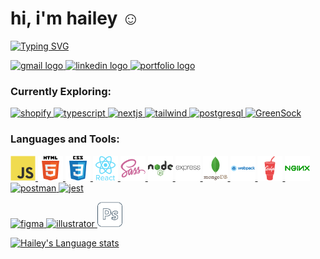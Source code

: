 <!--
**hlysllrs/hlysllrs** is a ✨ _special_ ✨ repository because its `README.md` (this file) appears on your GitHub profile.

Here are some ideas to get you started:

- 🔭 I’m currently working on ...
- 🌱 I’m currently learning ...
- 👯 I’m looking to collaborate on ...
- 🤔 I’m looking for help with ...
- 💬 Ask me about ...
- 📫 How to reach me: ...
- 😄 Pronouns: ...
- ⚡ Fun fact: ...
-->

<h1 align="left">hi, i'm hailey ☺️</h1>


<a href="https://git.io/typing-svg">
  <img src="https://readme-typing-svg.demolab.com?font=Fira+Code&weight=300&pause=2000&color=0060F8&width=435&lines=bringing+ideas+to+life+through+code" alt="Typing SVG" />
</a>
<p align="left">
  <a href="mailto:hello@haileysellars.com" target="_blank">
    <img src="https://img.shields.io/static/v1?message=Gmail&logo=gmail&label=&color=DB4437&logoColor=white&labelColor=&style=for-the-badge" height="35" alt="gmail logo"  /> 
  </a>   
  <a href="https://www.linkedin.com/in/hailey-sellars/" target="_blank">
    <img src="https://img.shields.io/static/v1?message=LinkedIn&logo=linkedin&label=&color=0077b5&logoColor=white&labelColor=&style=for-the-badge" height="35" alt="linkedin logo"  /> 
  </a>
  <a href="https://haileysellars.com/" target="_blank">
    <img src="https://img.shields.io/static/v1?message=Portfolio&logo=iconify&label=&color=008259&logoColor=white&labelColor=&style=for-the-badge" height="35" alt="portfolio logo"  /> 
  </a>
</p>



<h3 align="left">Currently Exploring:</h3> 
      <a href="https://shopify.dev/" target="_blank" rel="noreferrer"> 
        <img src="https://img.icons8.com/?size=100&id=uSHYbs6PJfMT&format=png&color=000000" alt="shopify" width="40" height="40"/> 
      </a>
      <a href="https://www.typescriptlang.org/" target="_blank" rel="noreferrer"> 
        <img src="https://cdn.jsdelivr.net/gh/devicons/devicon/icons/typescript/typescript-original.svg" alt="typescript" width="40" height="40"/> 
      </a>
<!--       <a href="https://redux.js.org/" target="_blank" rel="noreferrer"> 
        <img src="https://cdn.jsdelivr.net/gh/devicons/devicon/icons/redux/redux-original.svg" alt="redux" width="40" height="40"/> 
      </a> -->
      <a href="https://nextjs.org/" target="_blank" rel="noreferrer"> 
        <img src="https://cdn.worldvectorlogo.com/logos/nextjs-2.svg" alt="nextjs" width="40" height="40" /> 
      </a>
      <a href="https://tailwindcss.com/" target="_blank" rel="noreferrer"> 
        <img src="https://www.vectorlogo.zone/logos/tailwindcss/tailwindcss-icon.svg" alt="tailwind" width="40" height="40"/> 
      </a>
      <a href="https://www.postgresql.org/" target="_blank" rel="noreferrer"> 
        <img src="https://cdn.jsdelivr.net/gh/devicons/devicon/icons/postgresql/postgresql-original.svg" alt="postgresql" width="40" height="40"/> 
      </a>
      <a href="https://greensock.com/" target="_blank" rel="noreferrer"> 
        <img src="https://s3-us-west-2.amazonaws.com/s.cdpn.io/16327/logo.gif" alt="GreenSock" width="40" height="40"> 
      </a> 


<h3 align="left">Languages and Tools:</h3>
<p align="left"> 
  <a href="https://developer.mozilla.org/en-US/docs/Web/JavaScript" target="_blank" rel="noreferrer"> 
    <img src="https://raw.githubusercontent.com/devicons/devicon/master/icons/javascript/javascript-original.svg" alt="javascript" width="40" height="40"/> 
  </a>
  <a href="https://www.w3.org/html/" target="_blank" rel="noreferrer"> 
    <img src="https://raw.githubusercontent.com/devicons/devicon/master/icons/html5/html5-original-wordmark.svg" alt="html5" width="40" height="40"/> 
  </a>
  <a href="https://www.w3schools.com/css/" target="_blank" rel="noreferrer"> 
    <img src="https://raw.githubusercontent.com/devicons/devicon/master/icons/css3/css3-original-wordmark.svg" alt="css3" width="40" height="40"/> 
  </a>
  <a href="https://reactjs.org/" target="_blank" rel="noreferrer"> 
    <img src="https://raw.githubusercontent.com/devicons/devicon/master/icons/react/react-original-wordmark.svg" alt="react" width="40" height="40"/> 
  </a>
  <a href="https://sass-lang.com" target="_blank" rel="noreferrer"> 
    <img src="https://raw.githubusercontent.com/devicons/devicon/master/icons/sass/sass-original.svg" alt="sass" width="40" height="40"/> 
  </a>
  <a href="https://nodejs.org" target="_blank" rel="noreferrer"> 
    <img src="https://raw.githubusercontent.com/devicons/devicon/master/icons/nodejs/nodejs-original-wordmark.svg" alt="nodejs" width="40" height="40"/> 
  </a>
  <a href="https://expressjs.com" target="_blank" rel="noreferrer"> 
    <img src="https://raw.githubusercontent.com/devicons/devicon/master/icons/express/express-original-wordmark.svg" alt="express" width="40" height="40"/> 
  </a>
  <a href="https://www.mongodb.com/" target="_blank" rel="noreferrer"> 
    <img src="https://raw.githubusercontent.com/devicons/devicon/master/icons/mongodb/mongodb-original-wordmark.svg" alt="mongodb" width="40" height="40"/> 
  </a>
  <a href="https://webpack.js.org" target="_blank" rel="noreferrer"> 
    <img src="https://raw.githubusercontent.com/devicons/devicon/d00d0969292a6569d45b06d3f350f463a0107b0d/icons/webpack/webpack-original-wordmark.svg" alt="webpack" width="40" height="40"/> 
  </a>
  <a href="https://gulpjs.com" target="_blank" rel="noreferrer"> 
    <img src="https://raw.githubusercontent.com/devicons/devicon/master/icons/gulp/gulp-plain.svg" alt="gulp" width="40" height="40"/> 
  </a>
  <a href="https://www.nginx.com" target="_blank" rel="noreferrer"> 
    <img src="https://raw.githubusercontent.com/devicons/devicon/master/icons/nginx/nginx-original.svg" alt="nginx" width="40" height="40"/> 
  </a>
  <a href="https://postman.com" target="_blank" rel="noreferrer"> 
    <img src="https://www.vectorlogo.zone/logos/getpostman/getpostman-icon.svg" alt="postman" width="40" height="40"/> 
  </a>
  <a href="https://jestjs.io" target="_blank" rel="noreferrer"> 
    <img src="https://www.vectorlogo.zone/logos/jestjsio/jestjsio-icon.svg" alt="jest" width="40" height="40"/> 
  </a>
</p>
<p>
  <a href="https://www.figma.com/" target="_blank" rel="noreferrer"> 
    <img src="https://www.vectorlogo.zone/logos/figma/figma-icon.svg" alt="figma" width="40" height="40"/> 
  </a>
  <a href="https://www.adobe.com/in/products/illustrator.html" target="_blank" rel="noreferrer"> 
    <img src="https://www.vectorlogo.zone/logos/adobe_illustrator/adobe_illustrator-icon.svg" alt="illustrator" width="40" height="40"/> 
  </a>
  <a href="https://www.photoshop.com/en" target="_blank" rel="noreferrer"> 
    <img src="https://raw.githubusercontent.com/devicons/devicon/master/icons/photoshop/photoshop-line.svg" alt="photoshop" width="40" height="40"/> 
  </a>
</p>


[![Hailey's Language stats](https://github-readme-stats.vercel.app/api/top-langs?username=hlysllrs&show_icons=true&locale=en&layout=compact&theme=transparent&title_color=0060f8&text_color=000000&card_width=450)](https://github.com/anuraghazra/github-readme-stats)
<br>
<!-- [![Hailey's GitHub stats](https://github-readme-stats.vercel.app/api?username=hlysllrs&hide=stars,issues&theme=transparent&title_color=0060f8&text_color=000000&text_bold=false)](https://github.com/anuraghazra/github-readme-stats) -->


<!-- <p>&nbsp;<img align="left" src="https://github-readme-stats.vercel.app/api?username=hlysllrs&show_icons=true&locale=en" alt="hlysllrs" /></p> <br> -->
<!-- <p><img align="left" src="https://github-readme-streak-stats.herokuapp.com/?user=hlysllrs&" alt="hlysllrs" /></p> -->
